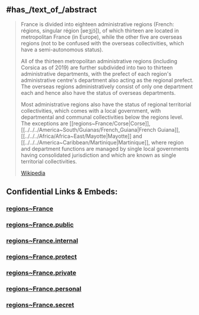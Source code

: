 
## #has_/text_of_/abstract 

> France is divided into eighteen administrative regions 
> (French: régions, singular région [ʁeʒjɔ̃]), 
> of which thirteen are located in metropolitan France (in Europe), 
> while the other five are overseas regions 
> (not to be confused with the overseas collectivities, 
> which have a semi-autonomous status).
>
> All of the thirteen metropolitan administrative regions (including Corsica as of 2019) 
> are further subdivided into two to thirteen administrative departments, 
> with the prefect of each region's administrative centre's department 
> also acting as the regional prefect. 
> The overseas regions administratively consist of only one department each 
> and hence also have the status of overseas departments.
>
> Most administrative regions also have the status of regional territorial collectivities, 
> which comes with a local government, 
> with departmental and communal collectivities below the regions level. 
> The exceptions are [[regions~France/Corse|Corse]], [[../../../America~South/Guianas/French_Guiana|French Guiana]], [[../../../Africa/Africa~East/Mayotte|Mayotte]] and [[../../../America~Caribbean/Martinique|Martinique]], 
> where region and department functions are managed by single local governments 
> having consolidated jurisdiction and which are known as single territorial collectivities.
>
> [Wikipedia](https://en.wikipedia.org/wiki/Regions%20of%20France)


## Confidential Links & Embeds: 

### [regions~France](/_Standards/Earth/Continent/Europe/Europe~West/France/regions~France.md) 

### [regions~France.public](/_public/Earth/Continent/Europe/Europe~West/France/regions~France.public.md) 

### [regions~France.internal](/_internal/Earth/Continent/Europe/Europe~West/France/regions~France.internal.md) 

### [regions~France.protect](/_protect/Earth/Continent/Europe/Europe~West/France/regions~France.protect.md) 

### [regions~France.private](/_private/Earth/Continent/Europe/Europe~West/France/regions~France.private.md) 

### [regions~France.personal](/_personal/Earth/Continent/Europe/Europe~West/France/regions~France.personal.md) 

### [regions~France.secret](/_secret/Earth/Continent/Europe/Europe~West/France/regions~France.secret.md)

